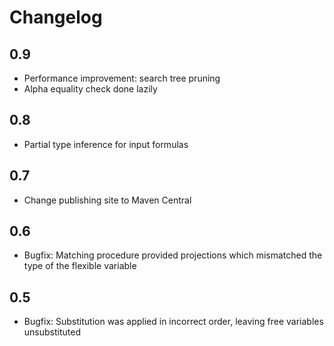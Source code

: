 # Changelog

## 0.9

* Performance improvement: search tree pruning
* Alpha equality check done lazily

## 0.8

* Partial type inference for input formulas

## 0.7

* Change publishing site to Maven Central

## 0.6

* Bugfix: Matching procedure provided projections which mismatched the type of the flexible variable

## 0.5

* Bugfix: Substitution was applied in incorrect order, leaving free variables unsubstituted